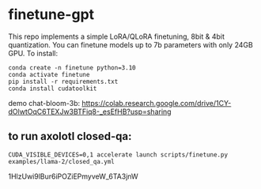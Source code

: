 # finetune-gpt
This repo implements a simple LoRA/QLoRA finetuning, 8bit & 4bit quantization. You can finetune models up to 7b parameters with only 24GB GPU.
To install:
```
conda create -n finetune python=3.10
conda activate finetune 
pip install -r requirements.txt 
conda install cudatoolkit
```
demo chat-bloom-3b: https://colab.research.google.com/drive/1CY-dOlwtOqC6TEXJw3BTFiq8-_esEfHB?usp=sharing
## to run axolotl closed-qa:
```
CUDA_VISIBLE_DEVICES=0,1 accelerate launch scripts/finetune.py examples/llama-2/closed_qa.yml
```
1HlzUwi9lBur6iPOZiEPmyveW_6TA3jnW
